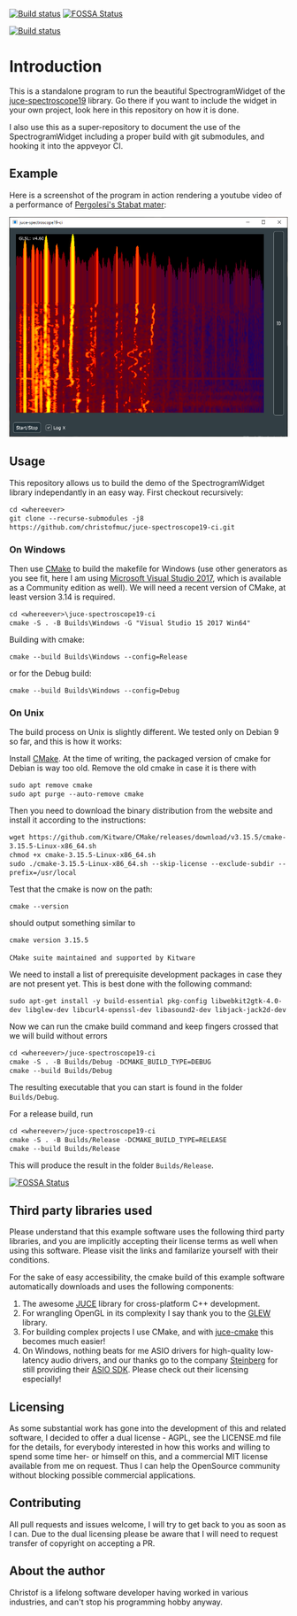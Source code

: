 [![Build status](https://ci.appveyor.com/api/projects/status/31pntnp3bhs0dyrv?svg=true)](https://ci.appveyor.com/project/christofmuc/juce-spectroscope19-ci)
[![FOSSA Status](https://app.fossa.io/api/projects/git%2Bgithub.com%2Fchristofmuc%2Fjuce-spectroscope19-ci.svg?type=shield)](https://app.fossa.io/projects/git%2Bgithub.com%2Fchristofmuc%2Fjuce-spectroscope19-ci?ref=badge_shield)

[![Build status](https://ci.appveyor.com/api/projects/status/31pntnp3bhs0dyrv/branch/master?svg=true)](https://ci.appveyor.com/project/christofmuc/juce-spectroscope19-ci/branch/master)

# Introduction

This is a standalone program to run the beautiful SpectrogramWidget of the [juce-spectroscope19](https://github.com/christofmuc/juce-spectroscope19) library. Go there if you want to include the widget in your own project, look here in this repository on how it is done. 

I also use this as a super-repository to document the use of the SpectrogramWidget including a proper build with git submodules, and hooking it into the appveyor CI.

## Example

Here is a screenshot of the program in action rendering a youtube video of a performance of [Pergolesi's Stabat mater](https://www.youtube.com/watch?v=FjJ02agjjdo):

![A picture of the rendering of the spectrogram](Screenshot.png)

## Usage

This repository allows us to build the demo of the SpectrogramWidget library independantly in an easy way. First checkout recursively:

    cd <whereever>
    git clone --recurse-submodules -j8 https://github.com/christofmuc/juce-spectroscope19-ci.git

### On Windows
	
Then use [CMake](https://cmake.org/) to build the makefile for Windows (use other generators as you see fit, here I am using [Microsoft Visual Studio 2017](https://visualstudio.microsoft.com/), which is available as a Community edition as well). We will need a recent version of CMake, at least version 3.14 is required.

    cd <whereever>\juce-spectroscope19-ci
    cmake -S . -B Builds\Windows -G "Visual Studio 15 2017 Win64" 
	
Building with cmake:

    cmake --build Builds\Windows --config=Release

or for the Debug build:

    cmake --build Builds\Windows --config=Debug


### On Unix

The build process on Unix is slightly different. We tested only on Debian 9 so far, and this is how it works:

Install [CMake](https://cmake.org/). At the time of writing, the packaged version of cmake for Debian is way too old. Remove the old cmake in case it is there with 

    sudo apt remove cmake
    sudo apt purge --auto-remove cmake

Then you need to download the binary distribution from the website and install it according to the instructions:
    
    wget https://github.com/Kitware/CMake/releases/download/v3.15.5/cmake-3.15.5-Linux-x86_64.sh
    chmod +x cmake-3.15.5-Linux-x86_64.sh
    sudo ./cmake-3.15.5-Linux-x86_64.sh --skip-license --exclude-subdir --prefix=/usr/local 

Test that the cmake is now on the path:

    cmake --version

should output something similar to

    cmake version 3.15.5

    CMake suite maintained and supported by Kitware

We need to install a list of prerequisite development packages in case they are not present yet. This is best done with the following command:

    sudo apt-get install -y build-essential pkg-config libwebkit2gtk-4.0-dev libglew-dev libcurl4-openssl-dev libasound2-dev libjack-jack2d-dev

Now we can run the cmake build command and keep fingers crossed that we will build without errors

    cd <whereever>/juce-spectroscope19-ci
    cmake -S . -B Builds/Debug -DCMAKE_BUILD_TYPE=DEBUG
    cmake --build Builds/Debug

The resulting executable that you can start is found in the folder `Builds/Debug`. 

For a release build, run

    cd <whereever>/juce-spectroscope19-ci
    cmake -S . -B Builds/Release -DCMAKE_BUILD_TYPE=RELEASE
    cmake --build Builds/Release

This will produce the result in the folder `Builds/Release`.



[![FOSSA Status](https://app.fossa.io/api/projects/git%2Bgithub.com%2Fchristofmuc%2Fjuce-spectroscope19-ci.svg?type=large)](https://app.fossa.io/projects/git%2Bgithub.com%2Fchristofmuc%2Fjuce-spectroscope19-ci?ref=badge_large)

## Third party libraries used

Please understand that this example software uses the following third party libraries, and you are implicitly accepting their license terms as well when using this software. Please visit the links and familarize yourself with their conditions. 

For the sake of easy accessibility, the cmake build of this example software automatically downloads and uses the following components:

  1. The awesome [JUCE](https://juce.com/) library for cross-platform C++ development.
  2. For wrangling OpenGL in its complexity I say thank you to the [GLEW](http://glew.sourceforge.net/) library.
  3. For building complex projects I use CMake, and with [juce-cmake](https://github.com/remymuller/juce-cmake) this becomes much easier! 
  4. On Windows, nothing beats for me ASIO drivers for high-quality low-latency audio drivers, and our thanks go to the company [Steinberg](https://www.steinberg.net/de/home.html) for still providing their [ASIO SDK](https://www.steinberg.net/de/company/developer.html). Please check out their licensing especially!

## Licensing

As some substantial work has gone into the development of this and related software, I decided to offer a dual license - AGPL, see the LICENSE.md file for the details, for everybody interested in how this works and willing to spend some time her- or himself on this, and a commercial MIT license available from me on request. Thus I can help the OpenSource community without blocking possible commercial applications.

## Contributing

All pull requests and issues welcome, I will try to get back to you as soon as I can. Due to the dual licensing please be aware that I will need to request transfer of copyright on accepting a PR. 

## About the author

Christof is a lifelong software developer having worked in various industries, and can't stop his programming hobby anyway.